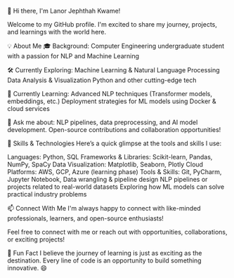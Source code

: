 👋 Hi there, I'm Lanor Jephthah Kwame!

Welcome to my GitHub profile. I'm excited to share my journey, projects, and learnings with the world here.

💡 About Me
🎓 Background: Computer Engineering undergraduate student with a passion for NLP and Machine Learning

🛠️ Currently Exploring:
Machine Learning & Natural Language Processing
Data Analysis & Visualization
Python and other cutting-edge tech

🌱 Currently Learning:
Advanced NLP techniques (Transformer models, embeddings, etc.)
Deployment strategies for ML models using Docker & cloud services

💬 Ask me about:
NLP pipelines, data preprocessing, and AI model development.
Open-source contributions and collaboration opportunities!

🚀 Skills & Technologies
Here’s a quick glimpse at the tools and skills I use:

Languages: Python, SQL
Frameworks & Libraries: Scikit-learn, Pandas, NumPy, SpaCy
Data Visualization: Matplotlib, Seaborn, Plotly
Cloud Platforms: AWS, GCP, Azure (learning phase)
Tools & Skills: Git, PyCharm, Jupyter Notebook, Data wrangling & pipeline design
NLP pipelines or projects related to real-world datasets
Exploring how ML models can solve practical industry problems

📫 Connect With Me
I'm always happy to connect with like-minded professionals, learners, and open-source enthusiasts!



Feel free to connect with me or reach out with opportunities, collaborations, or exciting projects!

💬 Fun Fact
I believe the journey of learning is just as exciting as the destination. Every line of code is an opportunity to build something innovative. 😄

<!---
Lanor-Jephthah1/Lanor-Jephthah1 is a ✨ special ✨ repository because its `README.md` (this file) appears on your GitHub profile.
You can click the Preview link to take a look at your changes.
--->
